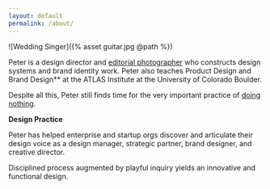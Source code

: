 ```yaml
---
layout: default
permalink: /about/
---
```


![Wedding Singer]({% asset guitar.jpg @path %})

Peter is a design director and [editorial photographer](https://petermcewen.photos) who constructs design systems and brand identity work. Peter also teaches Product Design and Brand Design** at the ATLAS Institute at the University of Colorado Boulder.

Despite all this, Peter still finds time for the very important practice of [doing nothing](https://thefield.us).

**Design Practice**

Peter has helped enterprise and startup orgs discover and articulate their design voice as a design manager, strategic partner, brand designer, and creative director.

Disciplined process augmented by playful inquiry yields an innovative and functional design.
